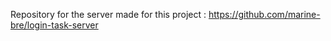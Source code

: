 

Repository for the server made for this project : https://github.com/marine-bre/login-task-server
